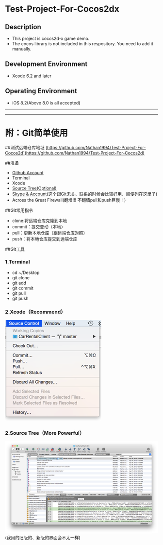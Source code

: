 # Test-Project-For-Cocos2dx
## Description
- This project is cocos2d-x game demo. 
- The cocos library is not included in this respository. You need to add it manually.

## Development Environment
- Xcode 6.2 and later

## Operating Environment
- iOS 8.2(Above 8.0 is all accepted)

---
---

# 附：Git简单使用

##测试远端仓库地址
[https://github.com/Nathan1994/Test-Project-For-Cocos2d](https://github.com/Nathan1994/Test-Project-For-Cocos2d)

##准备
- [Github Account](http://www.github.com)
- Terminal
- Xcode
- [Source Tree(Optional)](http://www.sourcetreeapp.com/)
- [Skype & Account](http://skype.gmw.cn/)(这个跟Git无关、联系的时候会比较好用、顺便列在这里了)
- Across the Great Firewall(翻墙!!! 不翻墙pull和push巨慢！)


##Git常用指令
- clone:将远端仓库克隆到本地
- commit：提交变动（本地）
- pull：更新本地仓库（跟远端仓库对照）
- push：将本地仓库提交到远端仓库


##Git工具
### 1.Terminal
- cd ~/Desktop
- git clone 
- git add
- git commit
- git pull
- git push

### 2.Xcode（Recommend）
![Xcode](Readme_Image/xcode.png)
### 2.Source Tree（More Powerful）
![Sourece Tree](Readme_Image/sourcetree.png)
(我用的旧版的、新版的界面会不太一样)
